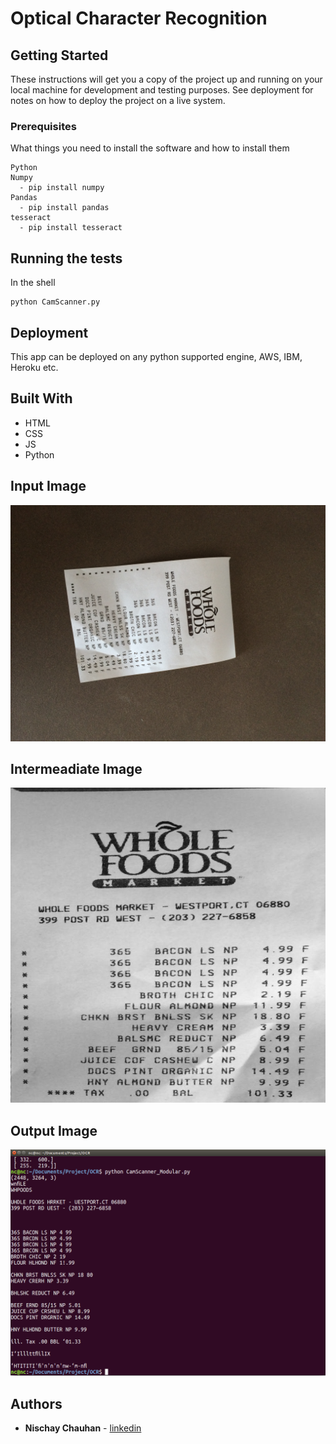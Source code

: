 # Optical Character Recognition

## Getting Started

These instructions will get you a copy of the project up and running on your local machine for development and testing purposes. See deployment for notes on how to deploy the project on a live system.

### Prerequisites

What things you need to install the software and how to install them

```
Python
Numpy
  - pip install numpy
Pandas
  - pip install pandas
tesseract
  - pip install tesseract
```

## Running the tests

In the shell
```
python CamScanner.py
```


## Deployment

This app can be deployed on any python supported engine, AWS, IBM, Heroku etc. 

## Built With

* HTML
* CSS
* JS
* Python
## Input Image
![img1](https://github.com/NischayChauhan/OCR/blob/master/sample.jpg)
## Intermeadiate Image
![img2](https://github.com/NischayChauhan/OCR/blob/master/refined_receipt.jpg)
## Output Image
![img2](https://github.com/NischayChauhan/OCR/blob/master/Screenshot%20from%202018-07-25%2000-51-48.png)
## Authors

* **Nischay Chauhan** - [linkedin](https://www.linkedin.com/in/nischaychauhan/)
